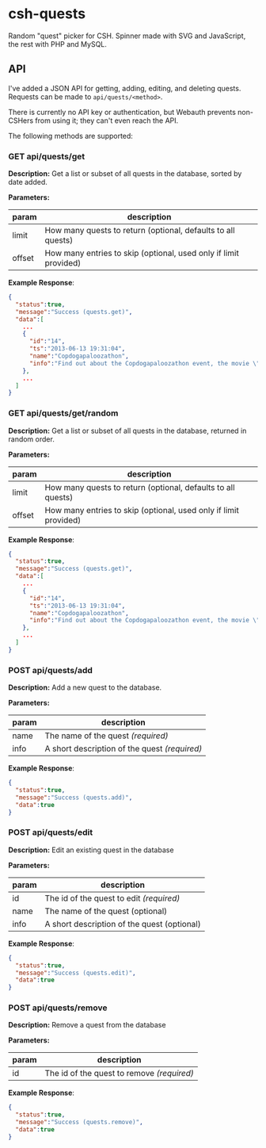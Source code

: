 csh-quests
==========

Random "quest" picker for CSH. Spinner made with SVG and JavaScript, the rest with PHP and MySQL.

API
---

I've added a JSON API for getting, adding, editing, and deleting quests. Requests can be made to `api/quests/<method>`.

There is currently no API key or authentication, but Webauth prevents non-CSHers from using it; they can't even reach the API.

The following methods are supported:

### GET api/quests/get

__Description:__ Get a list or subset of all quests in the database, sorted by date added.


__Parameters:__

param | description
--- | ---
limit | How many quests to return (optional, defaults to all quests)
offset | How many entries to skip (optional, used only if limit provided)

__Example Response__:  

```json
{
  "status":true,
  "message":"Success (quests.get)",
  "data":[
    ...
    {
      "id":"14",
      "ts":"2013-06-13 19:31:04",
      "name":"Copdogapaloozathon",
      "info":"Find out about the Copdogapaloozathon event, the movie \"Cop Dog,\" and the host of the event."
    },
    ...
  ]
}
```

### GET api/quests/get/random

__Description:__ Get a list or subset of all quests in the database, returned in random order.

__Parameters:__

param | description
--- | ---
limit | How many quests to return (optional, defaults to all quests)
offset | How many entries to skip (optional, used only if limit provided)

__Example Response__:  

```json
{
  "status":true,
  "message":"Success (quests.get)",
  "data":[
    ...
    {
      "id":"14",
      "ts":"2013-06-13 19:31:04",
      "name":"Copdogapaloozathon",
      "info":"Find out about the Copdogapaloozathon event, the movie \"Cop Dog,\" and the host of the event."
    },
    ...
  ]
}
```

### POST api/quests/add

__Description:__ Add a new quest to the database.


__Parameters:__

param | description
--- | ---
name | The name of the quest _(required)_
info | A short description of the quest  _(required)_

__Example Response__:  

```json
{
  "status":true,
  "message":"Success (quests.add)",
  "data":true
}
```

### POST api/quests/edit

__Description:__ Edit an existing quest in the database


__Parameters:__

param | description
--- | ---
id | The id of the quest to edit _(required)_
name | The name of the quest (optional)
info | A short description of the quest (optional)

__Example Response__:  

```json
{
  "status":true,
  "message":"Success (quests.edit)",
  "data":true
}
```

### POST api/quests/remove

__Description:__ Remove a quest from the database


__Parameters:__

param | description
--- | ---
id | The id of the quest to remove _(required)_

__Example Response__:  

```json
{
  "status":true,
  "message":"Success (quests.remove)",
  "data":true
}
```

